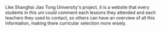 Like Shanghai Jiao Tong University's project, it is a website that every students in this uni could comment each lessons they attended and each teachers they used to contact, so others can have an overview of all this information, making there curricular selection more wisely.
